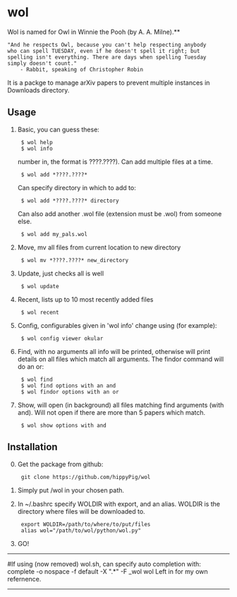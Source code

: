 wol
===

Wol is named for Owl in Winnie the Pooh (by A. A. Milne).**

    "And he respects Owl, because you can't help respecting anybody
    who can spell TUESDAY, even if he doesn't spell it right; but
    spelling isn't everything. There are days when spelling Tuesday
    simply doesn't count."
        - Rabbit, speaking of Christopher Robin

It is a packge to manage arXiv papers to prevent multiple instances in
Downloads directory.

Usage
-----
1) Basic, you can guess these:

        $ wol help
        $ wol info

   number in, the format is ????.????).  Can add multiple files at a time.

        $ wol add *????.????*

   Can specify directory in which to add to:
 
        $ wol add *????.????* directory
        
   Can also add another .wol file (extension must be .wol) from someone else.

        $ wol add my_pals.wol
        
3) Move, mv all files from current location to new directory

        $ wol mv *????.????* new_directory
        
4) Update, just checks all is well

        $ wol update

5) Recent, lists up to 10 most recently added files

        $ wol recent

6) Config, configurables given in 'wol info' change using (for example):

        $ wol config viewer okular

7) Find, with no arguments all info will be printed, otherwise will print
   details on all files which match all arguments.  The findor command will
   do an or:

        $ wol find        
        $ wol find options with an and
        $ wol findor options with an or

8) Show, will open (in background) all files matching find arguments (with
   and).  Will not open if there are more than 5 papers which match.

        $ wol show options with and

Installation
------------
0) Get the package from github:

        git clone https://github.com/hippyPig/wol

1) Simply put /wol in your chosen path.
2) In ~/.bashrc specify WOLDIR with export, and an alias.
   WOLDIR is the directory where files will be downloaded to.

        export WOLDIR=/path/to/where/to/put/files
        alias wol="/path/to/wol/python/wol.py"

3) GO!


---
#If using (now removed) wol.sh, can specify auto completion with:
complete -o nospace -f default -X ".*" -F _wol wol
Left in for my own refernence.

---

